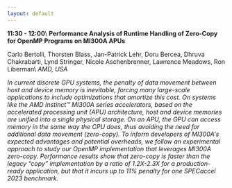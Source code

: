 ```yaml
---
layout: default
---
```


**11:30 - 12:00**\\
**Performance Analysis of Runtime Handling of Zero-Copy for OpenMP Programs on MI300A APUs**

Carlo Bertolli, Thorsten Blass, Jan-Patrick Lehr, Doru Bercea, Dhruva Chakrabarti, Lynd Stringer, Nicole Aschenbrenner, Lawrence Meadows, Ron Liberman\\
_AMD, USA_

_In current discrete GPU systems, the penalty of data movement between host and device memory is inevitable, forcing many large-scale applications to include optimizations that amortize this cost. On systems like the AMD Instinct™ MI300A series accelerators, based on the accelerated processing unit (APU) architecture, host and device memories are unified into a single physical storage. On an APU, the GPU can access memory in the same way the CPU does, thus avoiding the need for additional data movement (zero-copy). To inform developers of MI300A's expected advantages and potential overheads, we follow an experimental approach to study our OpenMP implementation that leverages MI300A zero-copy. Performance results show that zero-copy is faster than the legacy “copy” implementation by a ratio of 1.2X-2.3X for a production-ready application, but that it incurs up to 11% penalty for one SPECaccel 2023 benchmark._